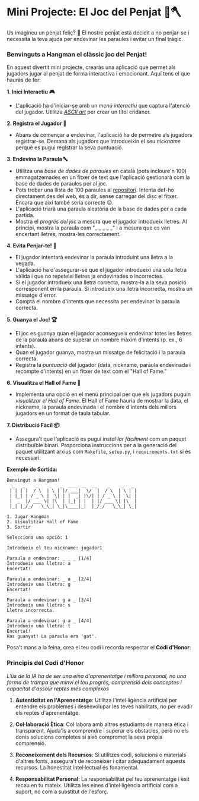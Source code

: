 # Mini Projecte: El Joc del Penjat 🎩🪓

Us imagineu un penjat feliç? 🤔 El nostre penjat està decidit a no penjar-se i necessita la teva ajuda per endevinar les
paraules i evitar un final tràgic.

### Benvinguts a **Hangman** el clàssic joc del Penjat!

En aquest divertit mini projecte, crearàs una aplicació que permet als jugadors jugar al penjat de forma interactiva i
emocionant. Aquí tens el que hauràs de fer:

**1. Inici Interactiu 🎮**

- L'aplicació ha d'iniciar-se amb un *menú interactiu* que captura l'atenció del jugador. Utilitza *[ASCII art](https://patorjk.com/software/taag/#p=display&f=Banner3&t=Com%20%20estas%20%3F)* per crear
  un títol cridaner.

**2. Registra el Jugador 📝**

- Abans de començar a endevinar, l'aplicació ha de permetre als jugadors registrar-se. Demana als jugadors que
  introdueixin el seu *nickname* perquè es pugui registrar la seva puntuació.

**3. Endevina la Paraula 🔤**

- Utilitza una *base de dades de paraules* en català (pots incloure'n 100) emmagatzemades en un fitxer de text que
  l'aplicació gestionarà com la base de dades de paraules per al joc.
- Pots trobar una llista de 100 paraules al [repositori](hangman/paraules.txt). Intenta def-ho directament des del web, és a dir, sense carregar del disc el fitxer. Encara que així també seria correcte 😉.
- L'aplicació triarà una paraula aleatòria de la base de dades per a cada partida.
- Mostra el *progrés del joc* a mesura que el jugador introdueix lletres. Al principi, mostra la paraula com "_ _ _ _ _"
  i a mesura que es van encertant lletres, mostra-les correctament.

**4. Evita Penjar-te! 🙈**

- El jugador intentarà endevinar la paraula introduint una lletra a la vegada.
- L'aplicació ha d'assegurar-se que el jugador introdueixi una sola lletra vàlida i que no repeteixi lletres ja
  endevinades o incorrectes.
- Si el jugador introdueix una lletra correcta, mostra-la a la seva posició corresponent en la paraula. Si introdueix
  una lletra incorrecta, mostra un missatge d'error.
- Compta el nombre d'intents que necessita per endevinar la paraula correcta.

**5. Guanya el Joc! 🏆**

- El joc es guanya quan el jugador aconsegueix endevinar totes les lletres de la paraula abans de superar un nombre
  màxim d'intents (p. ex., 6 intents).
- Quan el jugador guanya, mostra un missatge de felicitació i la paraula correcta.
- Registra la *puntuació* del jugador (data, nickname, paraula endevinada i recompte d'intents) en un fitxer de text com
  el "Hall of Fame."

**6. Visualitza el Hall of Fame 🌟**

- Implementa una opció en el menú principal per que els jugadors puguin *visualitzar el Hall of Fame*. El Hall of Fame
  hauria de mostrar la data, el nickname, la paraula endevinada i el nombre d'intents dels millors jugadors en un format
  de taula tabular.

**7. Distribució Fàcil 📦**

- Assegura't que l'aplicació es pugui *instal·lar fàcilment* com un paquet distribuïble binari. Proporciona instruccions
  per a la generació del paquet utilitzant arxius com `Makefile`, `setup.py`, i `requirements.txt` si és necessari.

**Exemple de Sortida:**

```
Benvingut a Hangman!
  _   _    _    _   _  ____ __  __    _    _   _ 
 | | | |  / \  | \ | |/ ___|  \/  |  / \  | \ | |
 | |_| | / _ \ |  \| | |  _| |\/| | / _ \ |  \| |
 |  _  |/ ___ \| |\  | |_| | |  | |/ ___ \| |\  |
 |_| |_/_/   \_\_| \_|\____|_|  |_/_/   \_\_| \_|
                                                 
1. Jugar Hangman
2. Visualitzar Hall of Fame
3. Sortir

Selecciona una opció: 1

Introdueix el teu nickname: jugador1

Paraula a endevinar: _ _ _ [1/4]
Introdueix una lletra: a
Encertat!

Paraula a endevinar: _ a _ [2/4]
Introdueix una lletra: g
Encertat!

Paraula a endevinar: g a _ [3/4]
Introdueix una lletra: s
Lletra incorrecta.

Paraula a endevinar: g a _ [4/4]
Introdueix una lletra: t
Encertat!
Has guanyat! La paraula era 'gat'.
```

Posa't mans a la feina, crea el teu codi i recorda respectar el **Codi d'Honor**:

### Principis del Codi d'Honor

*L'ús de la IA ha de ser una eina d'aprenentatge i millora personal, no una forma de trampa que minvi el teu progrés,
comprensió dels conceptes i capacitat d'assolir reptes més complexos*

1. **Autenticitat en l'Aprenentatge**: Utilitza l'intel·ligència artificial per entendre els problemes i desenvolupar
   les teves habilitats, no per evadir els reptes d'aprenentatge.

2. **Col·laboració Ètica**: Col·labora amb altres estudiants de manera ètica i transparent. Ajuda'ls a comprendre i
   superar els obstacles, però no els donis solucions completes si això compromet la seva pròpia comprensió.

3. **Reconeixement dels Recursos**: Si utilitzes codi, solucions o materials d'altres fonts, assegura't de reconèixer i
   citar adequadament aquests recursos. La honestitat intel·lectual és fonamental.

4. **Responsabilitat Personal**: La responsabilitat pel teu aprenentatge i èxit recau en tu mateix. Utilitza les eines
   d'intel·ligència artificial com a suport, no com a substitut de l'esforç.
